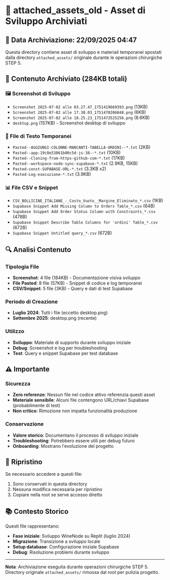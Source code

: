 # 📁 attached_assets_old - Asset di Sviluppo Archiviati

## 📅 Data Archiviazione: 22/09/2025 04:47

Questa directory contiene asset di sviluppo e materiali temporanei spostati dalla directory `attached_assets/` originale durante le operazioni chirurgiche STEP 5.

## 📂 Contenuto Archiviato (284KB totali)

### 🖼️ Screenshot di Sviluppo
- `Screenshot 2025-07-02 alle 03.27.47_1751419669393.png` (13KB)
- `Screenshot 2025-07-02 alle 17.30.03_1751470206848.png` (6KB)
- `Screenshot 2025-07-02 alle 18.25.23_1751473525256.png` (8.6KB)
- `desktop.png` (157KB) - Screenshot desktop di sviluppo

### 📄 File di Testo Temporanei
- `Pasted--AGGIUNGI-COLONNE-MANCANTI-TABELLA-ORDINI--*.txt` (2KB)
- `Pasted--app-19c8e53861b00c5d-js-38--*.txt` (10KB)
- `Pasted--Cloning-from-https-github-com-*.txt` (17KB)
- `Pasted--workspace-node-sync-supabase-*.txt` (2.9KB, 15KB)
- `Pasted-const-SUPABASE-URL-*.txt` (3.3KB x2)
- `Pasted-Log-esecuzione-*.txt` (3.9KB)

### 📊 File CSV e Snippet
- `CSV_BOLLICINE_ITALIANE_-_Costo_Vuoto__Margine_Eliminato_*.csv` (1KB)
- `Supabase Snippet Add Missing Column to Orders Table_*.csv` (64B)
- `Supabase Snippet Add Order Status Column with Constraints_*.csv` (478B)
- `Supabase Snippet Describe Table Columns for 'ordini' Table_*.csv` (672B)
- `Supabase Snippet Untitled query_*.csv` (672B)

## 🔍 Analisi Contenuto

### Tipologia File
- **Screenshot**: 4 file (184KB) - Documentazione visiva sviluppo
- **File Pasted**: 8 file (57KB) - Snippet di codice e log temporanei
- **CSV/Snippet**: 5 file (3KB) - Query e dati di test Supabase

### Periodo di Creazione
- **Luglio 2024**: Tutti i file (eccetto desktop.png)
- **Settembre 2025**: desktop.png (recente)

### Utilizzo
- **Sviluppo**: Materiale di supporto durante sviluppo iniziale
- **Debug**: Screenshot e log per troubleshooting
- **Test**: Query e snippet Supabase per test database

## ⚠️ Importante

### Sicurezza
- **Zero referenze**: Nessun file nel codice attivo referenzia questi asset
- **Materiale sensibile**: Alcuni file contengono URL/chiavi Supabase (probabilmente di test)
- **Non critico**: Rimozione non impatta funzionalità produzione

### Conservazione
- **Valore storico**: Documentano il processo di sviluppo iniziale
- **Troubleshooting**: Potrebbero essere utili per debug futuro
- **Onboarding**: Mostrano l'evoluzione del progetto

## 🔄 Ripristino

Se necessario accedere a questi file:
1. Sono conservati in questa directory
2. Nessuna modifica necessaria per ripristino
3. Copiare nella root se serve accesso diretto

## 📚 Contesto Storico

Questi file rappresentano:
- **Fase iniziale**: Sviluppo WineNode su Replit (luglio 2024)
- **Migrazione**: Transizione a sviluppo locale
- **Setup database**: Configurazione iniziale Supabase
- **Debug**: Risoluzione problemi durante sviluppo

---

**Nota**: Archiviazione eseguita durante operazioni chirurgiche STEP 5. Directory originale `attached_assets/` rimossa dal root per pulizia progetto.
